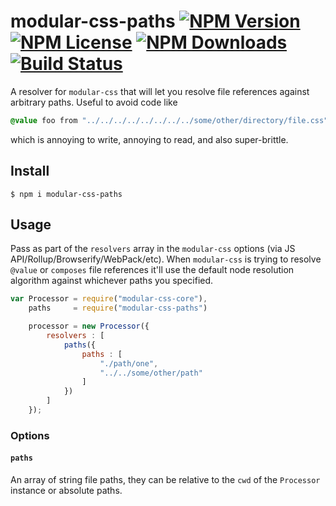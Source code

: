 modular-css-paths  [![NPM Version](https://img.shields.io/npm/v/modular-css-paths.svg)](https://www.npmjs.com/package/modular-css-paths) [![NPM License](https://img.shields.io/npm/l/modular-css-paths.svg)](https://www.npmjs.com/package/modular-css-paths) [![NPM Downloads](https://img.shields.io/npm/dm/modular-css-paths.svg)](https://www.npmjs.com/package/modular-css-paths) [![Build Status](https://img.shields.io/travis/tivac/modular-css/master.svg)](https://travis-ci.org/tivac/modular-css)
===========

A resolver for `modular-css` that will let you resolve file references against arbitrary paths. Useful to avoid code like

```css
@value foo from "../../../../../../../../some/other/directory/file.css";
```

which is annoying to write, annoying to read, and also super-brittle.

## Install

`$ npm i modular-css-paths`

## Usage

Pass as part of the `resolvers` array in the `modular-css` options (via JS API/Rollup/Browserify/WebPack/etc). When `modular-css` is trying to resolve `@value` or `composes` file references it'll use the default node resolution algorithm against whichever paths you specified.

```js
var Processor = require("modular-css-core"),
    paths     = require("modular-css-paths")

    processor = new Processor({
        resolvers : [
            paths({
                paths : [
                    "./path/one",
                    "../../some/other/path"
                ]
            })
        ]
    });
```

### Options

#### `paths`

An array of string file paths, they can be relative to the `cwd` of the `Processor` instance or absolute paths.
